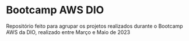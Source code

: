 # Bootcamp AWS DIO

Repositório feito para agrupar os projetos realizados durante o Bootcamp AWS da DIO, realizado entre Março e Maio de 2023 
<br/>


